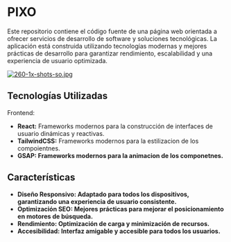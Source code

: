 # PIXO

Este repositorio contiene el código fuente de una página web orientada a ofrecer servicios de desarrollo de software y soluciones tecnológicas. La aplicación está construida utilizando tecnologías modernas y mejores prácticas de desarrollo para garantizar rendimiento, escalabilidad y una experiencia de usuario optimizada.

[![260-1x-shots-so.jpg](https://i.postimg.cc/VNZFnVnS/260-1x-shots-so.jpg)](https://postimg.cc/7C77yXBD)

<h2>Tecnologías Utilizadas</h2>
Frontend:
<ul>
<li><strong>React:</strong> Frameworks modernos para la construcción de interfaces de usuario dinámicas y reactivas.</li>
<li><strong>TailwindCSS:</strong> Frameworks modernos para la estilizacion de los compoientnes.</li>
<li><strong>GSAP:<strong> Frameworks modernos para la animacion de los componetnes.</li>
</ul>

<h2>Características</h2>
<ul>
<li>Diseño Responsivo: Adaptado para todos los dispositivos, garantizando una experiencia de usuario consistente.</li>
<li>Optimización SEO: Mejores prácticas para mejorar el posicionamiento en motores de búsqueda.</li>
<li>Rendimiento: Optimización de carga y minimización de recursos.</li>
<li>Accesibilidad: Interfaz amigable y accesible para todos los usuarios.</li>
</ul>
